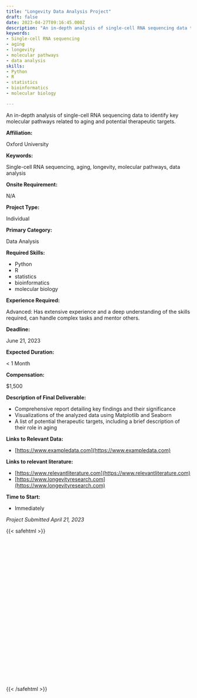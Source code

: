 ```yaml
---
title: "Longevity Data Analysis Project"
draft: false
date: 2023-04-27T09:16:45.000Z
description: "An in-depth analysis of single-cell RNA sequencing data to identify key molecular pathways related to aging and potential therapeutic targets."
keywords:
- Single-cell RNA sequencing
- aging 
- longevity 
- molecular pathways
- data analysis
skills:
- Python
- R
- statistics
- bioinformatics
- molecular biology

---
```


An in-depth analysis of single-cell RNA sequencing data to identify key molecular pathways related to aging and potential therapeutic targets.

**Affiliation:** 

Oxford University

**Keywords:** 

Single-cell RNA sequencing, aging, longevity, molecular pathways, data analysis

**Onsite Requirement:** 

N/A

**Project Type:** 

Individual

**Primary Category:** 

Data Analysis

**Required Skills:** 
- Python
- R
- statistics
- bioinformatics
- molecular biology

**Experience Required:**

Advanced: Has extensive experience and a deep understanding of the skills required, can handle complex tasks and mentor others.

**Deadline:**

June 21, 2023

**Expected Duration:**

< 1 Month

**Compensation:**

$1,500

**Description of Final Deliverable:**

- Comprehensive report detailing key findings and their significance
- Visualizations of the analyzed data using Matplotlib and Seaborn
- A list of potential therapeutic targets, including a brief description of their role in aging

**Links to Relevant Data:**

- [https://www.exampledata.com](https://www.exampledata.com)


**Links to relevant literature:**

- [https://www.relevantliterature.com](https://www.relevantliterature.com)
- [https://www.longevityresearch.com](https://www.longevityresearch.com)

**Time to Start:**

- Immediately

*Project Submitted April 21, 2023*

{{< safehtml >}}
<div data-tf-widget="G5nLrUHy" data-tf-opacity="100" data-tf-iframe-props="title=Open Science Project Application" data-tf-transitive-search-params data-tf-medium="snippet" style="width:100%;height:400px;"></div><script src="//embed.typeform.com/next/embed.js"></script>
{{< /safehtml >}}